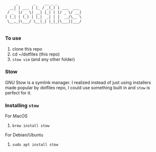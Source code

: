 ```txt
     _       _    __ _ _           
  __| | ___ | |_ / _(_) | ___  ___ 
 / _` |/ _ \| __| |_| | |/ _ \/ __|
| (_| | (_) | |_|  _| | |  __/\__ \
 \__,_|\___/ \__|_| |_|_|\___||___/
                                   
```

### To use
1. clone this repo
2. cd ~/dotfiles (this repo)
3. `stow vim` (and any other folder)

### Stow
GNU Stow is a symlink manager. I realized instead of just using installers made popular by dotfiles repo, I could use something built in and `stow` is perfect for it.

### Installing `stow`
For MacOS
1. `brew install stow`

For Debian/Ubuntu
1. `sudo apt install stow`
